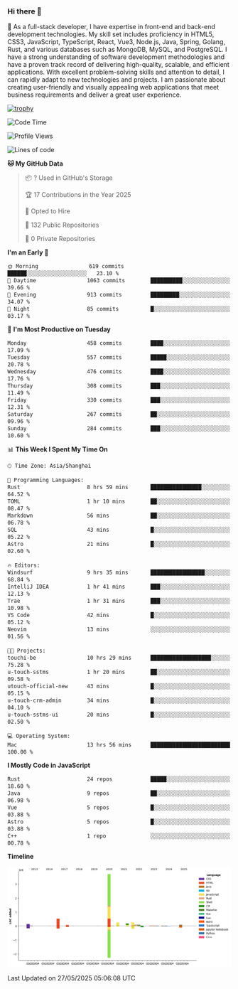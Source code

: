 ### Hi there 👋

🌱 As a full-stack developer, I have expertise in front-end and back-end development technologies. My skill set includes proficiency in HTML5, CSS3, JavaScript, TypeScript, React, Vue3, Node.js, Java, Spring, Golang, Rust, and various databases such as MongoDB, MySQL, and PostgreSQL. I have a strong understanding of software development methodologies and have a proven track record of delivering high-quality, scalable, and efficient applications. With excellent problem-solving skills and attention to detail, I can rapidly adapt to new technologies and projects. I am passionate about creating user-friendly and visually appealing web applications that meet business requirements and deliver a great user experience.

[![trophy](https://github-profile-trophy.vercel.app/?username=elton&rank=SECRET,SSS,SS,S,AAA,AA,A&theme=onedark&no-frame=true&margin-w=10)](https://github.com/ryo-ma/github-profile-trophy)

<!--START_SECTION:waka-->
![Code Time](http://img.shields.io/badge/Code%20Time-1%2C666%20hrs%204%20mins-blue)

![Profile Views](http://img.shields.io/badge/Profile%20Views-1-blue)

![Lines of code](https://img.shields.io/badge/From%20Hello%20World%20I%27ve%20Written-5.7%20million%20lines%20of%20code-blue)

**🐱 My GitHub Data** 

> 📦 ? Used in GitHub's Storage 
 > 
> 🏆 17 Contributions in the Year 2025
 > 
> 💼 Opted to Hire
 > 
> 📜 132 Public Repositories 
 > 
> 🔑 0 Private Repositories 
 > 
**I'm an Early 🐤** 

```text
🌞 Morning                619 commits         ██████░░░░░░░░░░░░░░░░░░░   23.10 % 
🌆 Daytime                1063 commits        ██████████░░░░░░░░░░░░░░░   39.66 % 
🌃 Evening                913 commits         █████████░░░░░░░░░░░░░░░░   34.07 % 
🌙 Night                  85 commits          █░░░░░░░░░░░░░░░░░░░░░░░░   03.17 % 
```
📅 **I'm Most Productive on Tuesday** 

```text
Monday                   458 commits         ████░░░░░░░░░░░░░░░░░░░░░   17.09 % 
Tuesday                  557 commits         █████░░░░░░░░░░░░░░░░░░░░   20.78 % 
Wednesday                476 commits         ████░░░░░░░░░░░░░░░░░░░░░   17.76 % 
Thursday                 308 commits         ███░░░░░░░░░░░░░░░░░░░░░░   11.49 % 
Friday                   330 commits         ███░░░░░░░░░░░░░░░░░░░░░░   12.31 % 
Saturday                 267 commits         ██░░░░░░░░░░░░░░░░░░░░░░░   09.96 % 
Sunday                   284 commits         ███░░░░░░░░░░░░░░░░░░░░░░   10.60 % 
```


📊 **This Week I Spent My Time On** 

```text
🕑︎ Time Zone: Asia/Shanghai

💬 Programming Languages: 
Rust                     8 hrs 59 mins       ████████████████░░░░░░░░░   64.52 % 
TOML                     1 hr 10 mins        ██░░░░░░░░░░░░░░░░░░░░░░░   08.47 % 
Markdown                 56 mins             ██░░░░░░░░░░░░░░░░░░░░░░░   06.78 % 
SQL                      43 mins             █░░░░░░░░░░░░░░░░░░░░░░░░   05.22 % 
Astro                    21 mins             █░░░░░░░░░░░░░░░░░░░░░░░░   02.60 % 

🔥 Editors: 
Windsurf                 9 hrs 35 mins       █████████████████░░░░░░░░   68.84 % 
IntelliJ IDEA            1 hr 41 mins        ███░░░░░░░░░░░░░░░░░░░░░░   12.13 % 
Trae                     1 hr 31 mins        ███░░░░░░░░░░░░░░░░░░░░░░   10.98 % 
VS Code                  42 mins             █░░░░░░░░░░░░░░░░░░░░░░░░   05.12 % 
Neovim                   13 mins             ░░░░░░░░░░░░░░░░░░░░░░░░░   01.56 % 

🐱‍💻 Projects: 
touchi-be                10 hrs 29 mins      ███████████████████░░░░░░   75.28 % 
u-touch-sstms            1 hr 20 mins        ██░░░░░░░░░░░░░░░░░░░░░░░   09.58 % 
utouch-official-new      43 mins             █░░░░░░░░░░░░░░░░░░░░░░░░   05.15 % 
u-touch-crm-admin        34 mins             █░░░░░░░░░░░░░░░░░░░░░░░░   04.10 % 
u-touch-sstms-ui         20 mins             █░░░░░░░░░░░░░░░░░░░░░░░░   02.50 % 

💻 Operating System: 
Mac                      13 hrs 56 mins      █████████████████████████   100.00 % 
```

**I Mostly Code in JavaScript** 

```text
Rust                     24 repos            █████░░░░░░░░░░░░░░░░░░░░   18.60 % 
Java                     9 repos             ██░░░░░░░░░░░░░░░░░░░░░░░   06.98 % 
Vue                      5 repos             █░░░░░░░░░░░░░░░░░░░░░░░░   03.88 % 
Astro                    5 repos             █░░░░░░░░░░░░░░░░░░░░░░░░   03.88 % 
C++                      1 repo              ░░░░░░░░░░░░░░░░░░░░░░░░░   00.78 % 
```



**Timeline**

![Lines of Code chart](https://raw.githubusercontent.com/elton/elton/main/assets/bar_graph.png)


 Last Updated on 27/05/2025 05:06:08 UTC
<!--END_SECTION:waka-->

<!--
**elton/elton** is a ✨ _special_ ✨ repository because its `README.md` (this file) appears on your GitHub profile.

Here are some ideas to get you started:

- 🔭 I’m currently working on ...
- 🌱 I’m currently learning ...
- 👯 I’m looking to collaborate on ...
- 🤔 I’m looking for help with ...
- 💬 Ask me about ...
- 📫 How to reach me: ...
- 😄 Pronouns: ...
- ⚡ Fun fact: ...
-->
